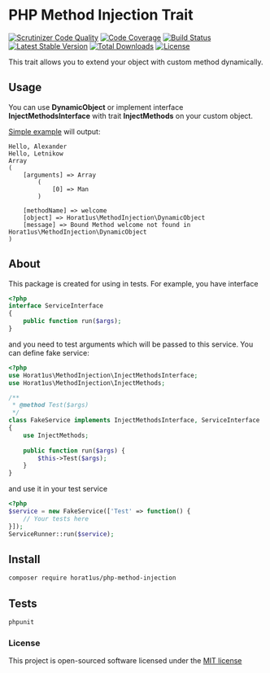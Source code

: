 # PHP Method Injection Trait
[![Scrutinizer Code Quality](https://scrutinizer-ci.com/g/Horat1us/php-method-injection/badges/quality-score.png?b=master)](https://scrutinizer-ci.com/g/Horat1us/php-method-injection/?branch=master)
[![Code Coverage](https://scrutinizer-ci.com/g/Horat1us/php-method-injection/badges/coverage.png?b=master)](https://scrutinizer-ci.com/g/Horat1us/php-method-injection/?branch=master)
[![Build Status](https://scrutinizer-ci.com/g/Horat1us/php-method-injection/badges/build.png?b=master)](https://scrutinizer-ci.com/g/Horat1us/php-method-injection/build-status/master)
[![Latest Stable Version](https://poser.pugx.org/horat1us/php-method-injection/v/stable)](https://packagist.org/packages/horat1us/php-method-injection)
[![Total Downloads](https://poser.pugx.org/horat1us/php-method-injection/downloads)](https://packagist.org/packages/horat1us/php-method-injection)
[![License](https://poser.pugx.org/horat1us/php-method-injection/license)](https://packagist.org/packages/horat1us/php-method-injection)

This trait allows you to extend your object with custom method dynamically.

## Usage
You can use **DynamicObject** 
or implement interface **InjectMethodsInterface** with trait **InjectMethods** on your custom object. 

[Simple example](./examples/simple-object.php) will output:
```
Hello, Alexander
Hello, Letnikow
Array
(
    [arguments] => Array
        (
            [0] => Man
        )

    [methodName] => welcome
    [object] => Horat1us\MethodInjection\DynamicObject
    [message] => Bound Method welcome not found in Horat1us\MethodInjection\DynamicObject
)

```

## About

This package is created for using in tests.
For example, you have interface
```php
<?php
interface ServiceInterface
{
    public function run($args);
}
```
and you need to test arguments which will be passed to this service.
You can define fake service:
```php
<?php
use Horat1us\MethodInjection\InjectMethodsInterface;
use Horat1us\MethodInjection\InjectMethods;

/**
 * @method Test($args) 
 */
class FakeService implements InjectMethodsInterface, ServiceInterface
{
    use InjectMethods;
    
    public function run($args) {
        $this->Test($args);
    }
}
```
and use it in your test service
```php
<?php
$service = new FakeService(['Test' => function() {
    // Your tests here
}]);
ServiceRunner::run($service);
```

## Install
```bash
composer require horat1us/php-method-injection
```

## Tests
```bash
phpunit
```


### License

This project is open-sourced software licensed under the [MIT license](./LICENSE)

